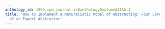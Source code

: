```yaml
---
anthology_id: 1995.ipm_journal-ir0anthology0volumeA31A5.1
title: 'How to Implement a Naturalistic Model of Abstracting: Four Core Working Steps
  of an Expert Abstractor'
---
```

